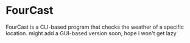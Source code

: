 # FourCast
FourCast is a CLI-based program that checks the weather of a specific location.
might add a GUI-based version soon, hope i won't get lazy
